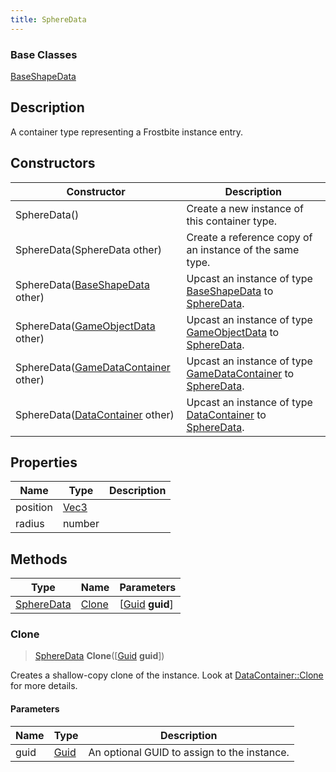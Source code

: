 ```yaml
---
title: SphereData
---
```

### Base Classes

[BaseShapeData](BaseShapeData)

## Description

A container type representing a Frostbite instance entry.

## Constructors

| Constructor                                                           | Description                                                                                                 |
| --------------------------------------------------------------------- | ----------------------------------------------------------------------------------------------------------- |
| SphereData()                                                          | Create a new instance of this container type.                                                               |
| SphereData(SphereData other)                                          | Create a reference copy of an instance of the same type.                                                    |
| SphereData([BaseShapeData](BaseShapeData) other)                      | Upcast an instance of type [BaseShapeData](BaseShapeData) to [SphereData](SphereData).                      |
| SphereData([GameObjectData](GameObjectData) other)                    | Upcast an instance of type [GameObjectData](GameObjectData) to [SphereData](SphereData).                    |
| SphereData([GameDataContainer](GameDataContainer) other)              | Upcast an instance of type [GameDataContainer](GameDataContainer) to [SphereData](SphereData).              |
| SphereData([DataContainer](/vext/ref/shared/class/datacontainer) other) | Upcast an instance of type [DataContainer](/vext/ref/shared/class/datacontainer) to [SphereData](SphereData). |

## Properties

| Name     | Type                              | Description |
| -------- | --------------------------------- | ----------- |
| position | [Vec3](/vext/ref/shared/class/vec3) |             |
| radius   | number                            |             |

## Methods

| Type                     | Name            | Parameters                                     |
| ------------------------ | --------------- | ---------------------------------------------- |
| [SphereData](SphereData) | [Clone](#clone) | \[[Guid](/vext/ref/shared/class/guid) **guid**\] |

### Clone

> [SphereData](SphereData) **Clone**(\[[Guid](/vext/ref/shared/class/guid) **guid**\])

Creates a shallow-copy clone of the instance. Look at [DataContainer::Clone](/vext/ref/shared/class/datacontainer#clone) for more details.

#### Parameters

| Name | Type         | Description                                 |
| ---- | ------------ | ------------------------------------------- |
| guid | [Guid](Guid) | An optional GUID to assign to the instance. |
